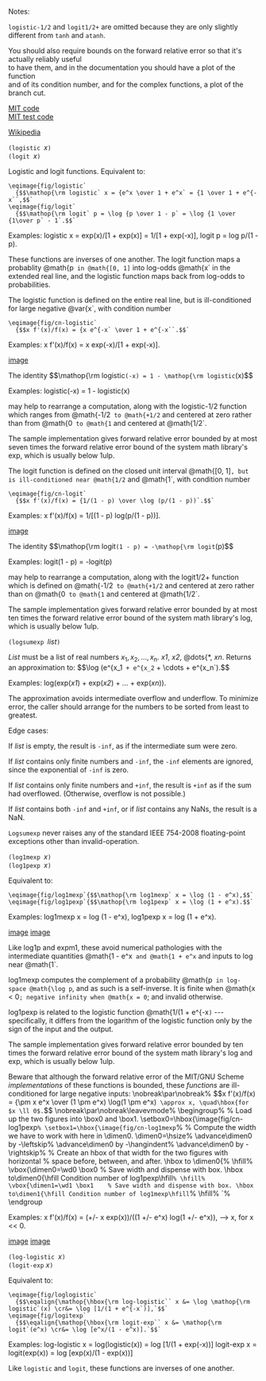 Notes:

`logistic-1/2` and `logit1/2+` are omitted
because they are only slightly different
from `tanh` and `atanh`.

You should also require bounds on the forward relative error so that it's actually reliably useful  
to have them, and in the documentation you should have a plot of the function  
and of its condition number, and for the complex functions, a plot of the branch cut.

[MIT code](http://git.savannah.gnu.org/cgit/mit-scheme.git/tree/src/runtime/arith.scm#n1974)  
[MIT test code](http://git.savannah.gnu.org/cgit/mit-scheme.git/tree/tests/runtime/test-arith.scm#n193)  

[Wikipedia](https://en.wikipedia.org/wiki/Logistic_function)

`(logistic `*x*`)`  
`(logit `*x*`)`

Logistic and logit functions.
Equivalent to:

```
\eqimage{fig/logistic`
  {$$\mathop{\rm logistic` x = {e^x \over 1 + e^x` = {1 \over 1 + e^{-x``,$$`
\eqimage{fig/logit`
  {$$\mathop{\rm logit` p = \log {p \over 1 - p` = \log {1 \over {1\over p` - 1`.$$`
```
Examples:
logistic x = exp(x)/[1 + exp(x)] = 1/[1 + exp(-x)],
logit p = log p/(1 - p).


These functions are inverses of one another.
The logit function maps a probablity @math{p` in @math{[0, 1]` into
log-odds @math{x` in the extended real line, and the logistic function
maps back from log-odds to probabilities.

The logistic function is defined on the entire real line, but is
ill-conditioned for large negative @var{x`, with condition number
```
\eqimage{fig/cn-logistic`
  {$$x f'(x)/f(x) = {x e^{-x` \over 1 + e^{-x``.$$`
```

Examples:
x f'(x)/f(x) = x exp(-x)/[1 + exp(-x)].

[image](fig/cn-logistic)

The identity
$$\mathop{\rm logistic`(-x) = 1 - \mathop{\rm logistic`(x)$$


Examples:
logistic(-x) = 1 - logistic(x)

may help to rearrange a computation, along with the logistic-1/2
function which ranges from @math{-1/2` to @math{+1/2` and centered at
zero rather than from @math{0` to @math{1` and centered at @math{1/2`.

The sample implementation gives forward relative error bounded by at most
seven times the forward relative error bound of the system math
library's exp, which is usually below 1ulp.

The logit function is defined on the closed unit interval @math{[0,
1]`, but is ill-conditioned near @math{1/2` and @math{1`, with
condition number
```
\eqimage{fig/cn-logit`
  {$$x f'(x)/f(x) = {1/(1 - p) \over \log (p/(1 - p))`.$$`
```


Examples:
x f'(x)/f(x) = 1/[(1 - p) log(p/(1 - p))].

[image](fig/cn-logit)

The identity
$$\mathop{\rm logit`(1 - p) = -\mathop{\rm logit`(p)$$


Examples:
logit(1 - p) = -logit(p)

may help to rearrange a computation, along with the logit1/2+ function
which is defined on @math{-1/2` to @math{+1/2` and centered at zero
rather than on @math{0` to @math{1` and centered at @math{1/2`.

The sample implementation gives forward relative error bounded by at most
ten times the forward relative error bound of the system math
library's log, which is usually below 1ulp.


`(logsumexp `*list*`)`

*List* must be a list of real numbers
$x_1, x_2, \ldots, x_n$.
*x1*, *x2*, @dots{*, *xn*.
Returns an approximation to:
$$\log (e^{x_1` + e^{x_2` + \cdots + e^{x_n`).$$


Examples:
log(exp(*x1*) + exp(*x2*) + ... + exp(*xn*)).

The approximation avoids intermediate overflow and underflow.
To minimize error, the caller should arrange for the numbers to be
sorted from least to greatest.

Edge cases:

If *list* is empty, the result is `-inf`, as if the
intermediate sum were zero.

If *list* contains only finite numbers and `-inf`, the
`-inf` elements are ignored, since the exponential of `-inf`
is zero.

If *list* contains only finite numbers and `+inf`, the result
is `+inf` as if the sum had overflowed.
(Otherwise, overflow is not possible.)

If *list* contains both `-inf` and `+inf`, or if
*list* contains any NaNs, the result is a NaN.

`Logsumexp` never raises any of the standard IEEE 754-2008
floating-point exceptions other than invalid-operation.


`(log1mexp `*x*`)`  
`(log1pexp `*x*`)`

Equivalent to:
```
\eqimage{fig/log1mexp`{$$\mathop{\rm log1mexp` x = \log (1 - e^x),$$`
\eqimage{fig/log1pexp`{$$\mathop{\rm log1pexp` x = \log (1 + e^x).$$`
```

Examples:
log1mexp x = log (1 - e^x),
log1pexp x = log (1 + e^x).

[image](fig/log1mexp)
[image](fig/log1pexp)

Like log1p and expm1, these avoid numerical pathologies with the
intermediate quantities @math{1 - e^x` and @math{1 + e^x` and inputs
to log near @math{1`.

log1mexp computes the complement of a probability @math{p` in
log-space @math{\log p`, and as such is a self-inverse.
It is finite when @math{x < 0`; negative infinity when @math{x =
0`; and invalid otherwise.

log1pexp is related to the logistic function @math{1/(1 + e^{-x`)` ---
specifically, it differs from the logarithm of the logistic function
only by the sign of the input and the output.

The sample implementation gives forward relative error bounded by ten times
the forward relative error bound of the system math library's log and
exp, which is usually below 1ulp.

Beware that although the forward relative error of the MIT/GNU Scheme
*implementations* of these functions is bounded, these
*functions* are ill-conditioned for large negative inputs:
\nobreak\par\nobreak%
$$x f'(x)/f(x) = {\pm x e^x \over (1 \pm e^x) \log(1 \pm e^x)`
  \approx x, \quad\hbox{for $x \ll 0$.`$$
\nobreak\par\nobreak\leavevmode%
\begingroup%
  % Load up the two figures into \box0 and \box1.
  \setbox0=\hbox{\image{fig/cn-log1pexp``%
  \setbox1=\hbox{\image{fig/cn-log1mexp``%
  % Compute the width we have to work with here in \dimen0.
  \dimen0=\hsize%
    \advance\dimen0 by -\leftskip%
    \advance\dimen0 by -\hangindent%
    \advance\dimen0 by -\rightskip%
  % Create an hbox of that width for the two figures with horizontal
  % space before, between, and after.
  \hbox to \dimen0{%
    \hfill%
    \vbox{\dimen0=\wd0 \box0    % Save width and dispense with box.
      \hbox to\dimen0{\hfill Condition number of log1pexp\hfill``%
    \hfill%
    \vbox{\dimen1=\wd1 \box1    % Save width and dispense with box.
      \hbox to\dimen1{\hfill Condition number of log1mexp\hfill``%
    \hfill%
  `%
\endgroup


Examples:
x f'(x)/f(x) = (+/- x exp(x))/((1 +/- e^x) log(1 +/- e^x)),
  --> x,  for x << 0.

[image](fig/cn-log1mexp)
[image](fig/cn-log1pexp)



`(log-logistic `*x*`)`  
`(logit-exp` *x*`)`

Equivalent to:
```
\eqimage{fig/loglogistic`
  {$$\eqalign{\mathop{\hbox{\rm log-logistic`` x &= \log \mathop{\rm logistic`(x) \cr&= \log [1/(1 + e^{-x`)],`$$`
\eqimage{fig/logitexp`
  {$$\eqalign{\mathop{\hbox{\rm logit-exp`` x &= \mathop{\rm logit`(e^x) \cr&= \log [e^x/(1 - e^x)].`$$`
```

Examples:
log-logistic x = log(logistic(x)) = log [1/(1 + exp(-x))]
logit-exp x = logit(exp(x)) = log [exp(x)/(1 - exp(x))]


Like `logistic` and `logit`, these functions are inverses of
one another.


```
